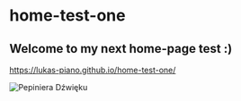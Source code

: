 # home-test-one
## Welcome to my next home-page test :)
https://lukas-piano.github.io/home-test-one/

![Pepiniera Dźwięku](https://i.postimg.cc/3JVrk9WC/Pepiniera-Dzwieku-Randy-Crawford-Symfonicznie-Rzeszo-w-6.jpg)
